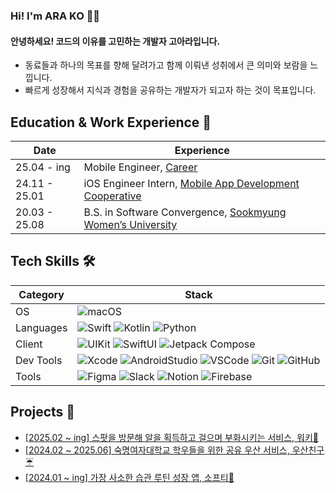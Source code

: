 <div align=left>
  
### Hi! I'm ARA KO 🙋‍♀️
#### 안녕하세요! 코드의 이유를 고민하는 개발자 고아라입니다.
- 동료들과 하나의 목표를 향해 달려가고 함께 이뤄낸 성취에서 큰 의미와 보람을 느낍니다.
- 빠르게 성장해서 지식과 경험을 공유하는 개발자가 되고자 하는 것이 목표입니다.

## Education & Work Experience 💼
|Date| Experience |
| ------- | ---- |
| 25.04 - ing | Mobile Engineer, [Career](https://www.career.co.kr) |
| 24.11 - 25.01 | iOS Engineer Intern, [Mobile App Development Cooperative](https://mobileappdev.mycafe24.com) |
| 20.03 - 25.08 | B.S. in Software Convergence, [Sookmyung Women’s University](https://www.sookmyung.ac.kr/kr/index.do) |

## Tech Skills 🛠️
|Category| Stack |
| ------- | ---- |
| OS | ![macOS](https://img.shields.io/badge/macOS-000000.svg?style=flat-square&logo=apple&logoColor=ffffff) |
| Languages | ![Swift](https://img.shields.io/badge/Swift-F46F27?style=flat-square&logo=Swift&logoColor=white) ![Kotlin](https://img.shields.io/badge/Kotlin-7F52FF?style=flat-square&logo=kotlin&logoColor=white) ![Python](https://img.shields.io/badge/Python-3776AB?style=flat-square&logo=Python&logoColor=white)|
| Client | ![UIKit](https://img.shields.io/badge/UIKit-2396F3?style=flat-square&logo=Swift&logoColor=white) ![SwiftUI](https://img.shields.io/badge/SwiftUI-0F8AE9?style=flat-square&logo=Swift&logoColor=white) ![Jetpack Compose](https://img.shields.io/badge/JetpackCompose-34A853?style=flat-square&logo=jetpackcompose&logoColor=white) |
| Dev Tools | ![Xcode](https://img.shields.io/badge/Xcode-147EFB.svg?style=flat-square&logo=xcode&logoColor=ffffff) ![AndroidStudio](https://img.shields.io/badge/AndroidStudio-3DDC84.svg?style=flat-square&logo=androidstudio&logoColor=ffffff) ![VSCode](https://img.shields.io/badge/Visual_Studio_Code-007ACC.svg?style=flat-square&logo=visualstudiocode&logoColor=ffffff) ![Git](https://img.shields.io/badge/Git-F05032.svg?style=flat-square&logo=git&logoColor=ffffff) ![GitHub](https://img.shields.io/badge/GitHub-181717.svg?style=flat-square&logo=github&logoColor=ffffff)|
| Tools | ![Figma](https://img.shields.io/badge/Figma-941711.svg?style=flat-square&logo=figma&logoColor=ffffff) ![Slack](https://img.shields.io/badge/Slack-5E0E5E.svg?style=flat-square&logo=slack&logoColor=ffffff) ![Notion](https://img.shields.io/badge/Notion-000000.svg?style=flat-square&logo=notion&logoColor=ffffff) ![Firebase](https://img.shields.io/badge/Firebase-FF9800.svg?style=flat-square&logo=firebase&logoColor=ffffff)|

## Projects 📂
- [[2025.02 ~ ing] 스팟을 방문해 알을 획득하고 걸으며 부화시키는 서비스, 워키🦖](https://github.com/Team-walkies/Walkie-iOS)
- [[2024.02 ~ 2025.06] 숙명여자대학교 학우들을 위한 공유 우산 서비스, 우산친구☔️](https://github.com/Team-UmbrellaFriend/UmbrellaFriend-iOS)
- [[2024.01 ~ ing] 가장 사소한 습관 루틴 성장 앱, 소프티🐻](https://github.com/Team-Sopetit/Sopetit-iOS)
